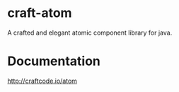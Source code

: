 # craft-atom
A crafted and elegant atomic component library for java.


# Documentation
http://craftcode.io/atom

